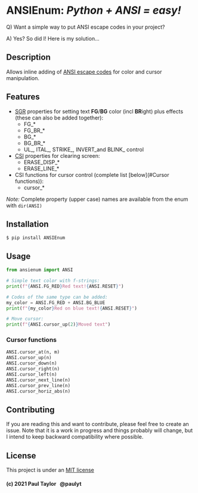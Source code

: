 # ANSIEnum: *Python + ANSI = easy!*

Q) Want a simple way to put ANSI escape codes in your project?

A) Yes? So did I! Here is my solution...

## Description

Allows inline adding of [ANSI escape codes](https://en.wikipedia.org/wiki/ANSI_escape_code) for color and cursor
manipulation.

## Features

- [SGR](https://en.wikipedia.org/wiki/ANSI_escape_code#CSI_(Control_Sequence_Introducer)_sequences) properties for
  setting text **FG**/**BG** color (incl **BR**ight) plus effects (these can also be added together):
  - FG_*
  - FG_BR_*
  - BG_*
  - BG_BR_*
  - UL_, ITAL_, STRIKE_, INVERT_and BLINK_ control
- [CSI](https://en.wikipedia.org/wiki/ANSI_escape_code#SGR_(Select_Graphic_Rendition)_parameters) properties for
  clearing screen:
  - ERASE_DISP_*
  - ERASE_LINE_*
- CSI functions for cursor control (complete list [below](#Cursor functions)):
  - cursor_*

*Note:* Complete property (upper case) names are available from the enum with `dir(ANSI)`

## Installation

```shell
$ pip install ANSIEnum
```

## Usage

```python
from ansienum import ANSI

# Simple text color with f-strings:
print(f"{ANSI.FG_RED}Red text!{ANSI.RESET}")

# Codes of the same type can be added:
my_color = ANSI.FG_RED + ANSI.BG_BLUE
print(f"{my_color}Red on blue text!{ANSI.RESET}")

# Move cursor:
print(f"{ANSI.cursor_up(2)}Moved text")
```

### Cursor functions

```python
ANSI.cursor_at(n, m)
ANSI.cursor_up(n)
ANSI.cursor_down(n)
ANSI.cursor_right(n)
ANSI.cursor_left(n)
ANSI.cursor_next_line(n)
ANSI.cursor_prev_line(n)
ANSI.cursor_horiz_abs(n)
```

## Contributing

If you are reading this and want to contribute, please feel free to create an issue. Note that it is a work in progress
and things probably will change, but I intend to keep backward compatibility where possible.

## License

This project is under an [MIT license](LICENSE)

#### (c) 2021 Paul Taylor   @paulyt